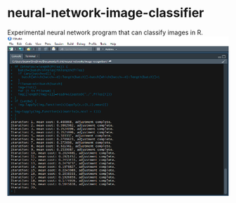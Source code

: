 # neural-network-image-classifier
Experimental neural network program that can classify images in R.
![alt text](https://github.com/bramvansmoorenburg/images/blob/master/neural%20network.png)
